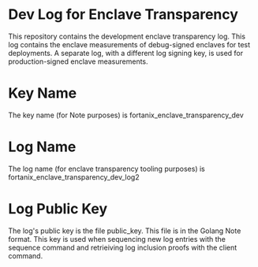 # Dev Log for Enclave Transparency

This repository contains the development enclave transparency log. This
log contains the enclave measurements of debug-signed enclaves for
test deployments. A separate log, with a different log signing
key, is used for production-signed enclave measurements.

# Key Name

The key name (for Note purposes) is fortanix_enclave_transparency_dev

# Log Name

The log name (for enclave transparency tooling purposes) is fortanix_enclave_transparency_dev_log2

# Log Public Key

The log's public key is the file public_key. This file is in the Golang Note format. This key is
used when sequencing new log entries with the sequence command and retrieiving log inclusion
proofs with the client command.
